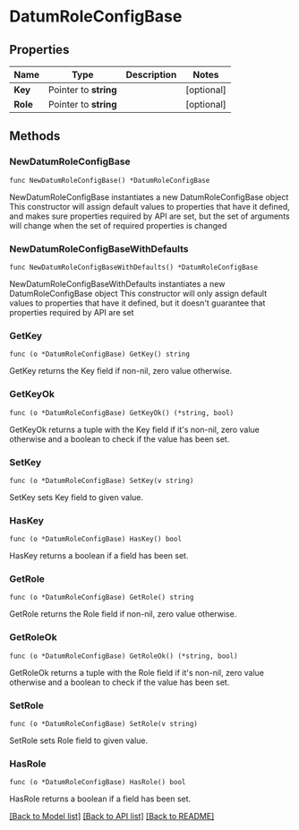 # DatumRoleConfigBase

## Properties

Name | Type | Description | Notes
------------ | ------------- | ------------- | -------------
**Key** | Pointer to **string** |  | [optional] 
**Role** | Pointer to **string** |  | [optional] 

## Methods

### NewDatumRoleConfigBase

`func NewDatumRoleConfigBase() *DatumRoleConfigBase`

NewDatumRoleConfigBase instantiates a new DatumRoleConfigBase object
This constructor will assign default values to properties that have it defined,
and makes sure properties required by API are set, but the set of arguments
will change when the set of required properties is changed

### NewDatumRoleConfigBaseWithDefaults

`func NewDatumRoleConfigBaseWithDefaults() *DatumRoleConfigBase`

NewDatumRoleConfigBaseWithDefaults instantiates a new DatumRoleConfigBase object
This constructor will only assign default values to properties that have it defined,
but it doesn't guarantee that properties required by API are set

### GetKey

`func (o *DatumRoleConfigBase) GetKey() string`

GetKey returns the Key field if non-nil, zero value otherwise.

### GetKeyOk

`func (o *DatumRoleConfigBase) GetKeyOk() (*string, bool)`

GetKeyOk returns a tuple with the Key field if it's non-nil, zero value otherwise
and a boolean to check if the value has been set.

### SetKey

`func (o *DatumRoleConfigBase) SetKey(v string)`

SetKey sets Key field to given value.

### HasKey

`func (o *DatumRoleConfigBase) HasKey() bool`

HasKey returns a boolean if a field has been set.

### GetRole

`func (o *DatumRoleConfigBase) GetRole() string`

GetRole returns the Role field if non-nil, zero value otherwise.

### GetRoleOk

`func (o *DatumRoleConfigBase) GetRoleOk() (*string, bool)`

GetRoleOk returns a tuple with the Role field if it's non-nil, zero value otherwise
and a boolean to check if the value has been set.

### SetRole

`func (o *DatumRoleConfigBase) SetRole(v string)`

SetRole sets Role field to given value.

### HasRole

`func (o *DatumRoleConfigBase) HasRole() bool`

HasRole returns a boolean if a field has been set.


[[Back to Model list]](../README.md#documentation-for-models) [[Back to API list]](../README.md#documentation-for-api-endpoints) [[Back to README]](../README.md)


